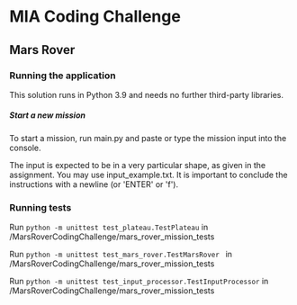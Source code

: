 # MIA Coding Challenge

## Mars Rover

### Running the application
This solution runs in Python 3.9 and needs no further third-party libraries.

##### Start a new mission
To start a mission, run main.py and paste or type the mission input into the console. 

The input is expected to be in a very particular shape, as given in the assignment.
You may use input_example.txt. It is important to conclude the instructions with a newline (or 'ENTER' or 'f').

### Running tests
Run ```python -m unittest test_plateau.TestPlateau``` in /MarsRoverCodingChallenge/mars_rover_mission_tests

Run ```python -m unittest test_mars_rover.TestMarsRover ``` in /MarsRoverCodingChallenge/mars_rover_mission_tests

Run ```python -m unittest test_input_processor.TestInputProcessor``` in /MarsRoverCodingChallenge/mars_rover_mission_tests


